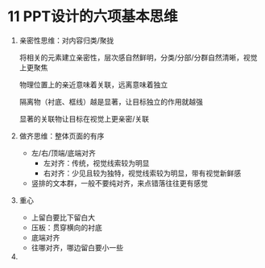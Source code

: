 # 11  PPT设计的六项基本思维

1. 亲密性思维：对内容归类/聚拢

   将相关的元素建立亲密性，层次感自然鲜明，分类/分部/分群自然清晰，视觉上更聚焦

   物理位置上的亲近意味着关联，远离意味着独立

   隔离物（衬底、框线）越是显著，让目标独立的作用就越强

   显著的关联物让目标在视觉上更亲密/关联

2. 做齐思维：整体页面的有序

   - 左/右/顶端/底端对齐
     - 左对齐：传统，视觉线索较为明显
     - 右对齐：少见且较为独特，视觉线索较为明显，带有视觉新鲜感
   - 竖排的文本群，一般不要纯对齐，来点错落往往更有感觉

3. 重心

   - 上留白要比下留白大
   - 压板：贯穿横向的衬底
   - 底端对齐
   - 往哪对齐，哪边留白要小一些

4. 

